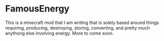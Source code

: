 # FamousEnergy

This is a minecraft mod that I am writing that is solely based around things requiring, producing, destroying, storing, converting, and pretty much anythong else involving energy. More to come soon.
